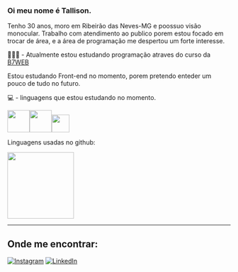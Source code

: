 ### Oi meu nome é Tallison.  
Tenho 30 anos, moro em Ribeirão das Neves-MG e poossuo visão monocular. 
Trabalho com atendimento ao publico porem estou focado em trocar de área, e a área de programação me despertou um forte interesse.  

👨🏾‍💻 - Atualmente estou estudando programação atraves do curso da [B7WEB](https://lp.b7web.com.br/curso?utm_source=g_search&gad_source=1&gclid=Cj0KCQjwn7mwBhCiARIsAGoxjaKafuHIWkwGxlukbSFCGuuMdbCIC1QO91-hbV-ghNlC4y1Fd2IFp2oaAgnNEALw_wcB)  

Estou estudando Front-end no momento, porem pretendo enteder um pouco de tudo no futuro.  

💻 - linguagens que estou estudando no momento.  

<img width="50" height="50" src="https://cdn.jsdelivr.net/gh/devicons/devicon@latest/icons/html5/html5-original-wordmark.svg" /><img  width="50" height="50"  src="https://cdn.jsdelivr.net/gh/devicons/devicon@latest/icons/css3/css3-original-wordmark.svg" /><img  width="40" height="40" src="https://cdn.jsdelivr.net/gh/devicons/devicon@latest/icons/javascript/javascript-original.svg" />


Linguagens usadas no github:
<div>
   <img height="150em" src="https://github-readme-stats.vercel.app/api/top-langs/?username=tallisonttj&layout=compact&theme=tokyonight"/>
</div>  

-------------------------------

## Onde me encontrar:


  [![Instagram](https://img.shields.io/badge/Instagram-%23E4405F.svg?style=for-the-badge&logo=Instagram&logoColor=white)](https://www.instagram.com/tallisontj/)
[![LinkedIn](https://img.shields.io/badge/linkedin-%230077B5.svg?style=for-the-badge&logo=linkedin&logoColor=white)](https://www.linkedin.com/in/tallison-tadeu-de-jesus-95965215a/)




